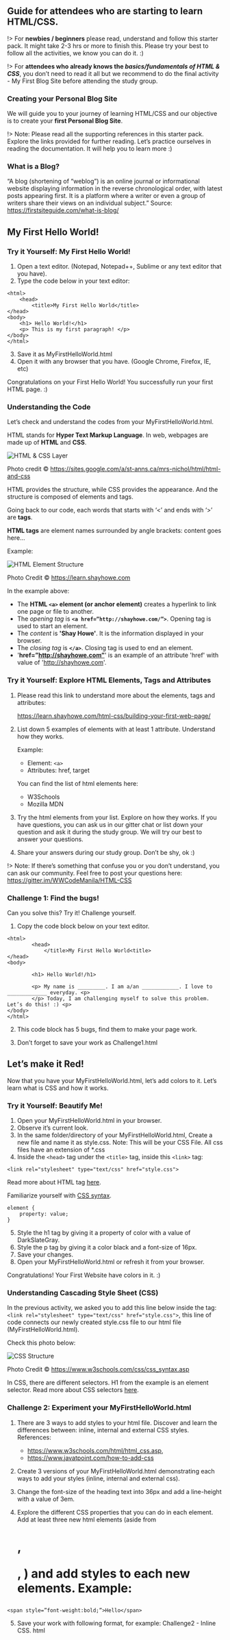 <!--
  UPDATE THIS:

  
-->

## Guide for attendees who are starting to learn HTML/CSS.

!> For **newbies / beginners** please read, understand and follow this starter pack. 
It might take 2-3 hrs or more to finish this. Please try your best to follow all the activities, we know you can do it. :)

!> For **attendees who already knows the _basics/fundamentals of HTML & CSS_**, you don’t need to read it all but we recommend to do the final activity - My First Blog Site before attending the study group. 

### Creating your Personal Blog Site

We will guide you to your journey of learning HTML/CSS and our objective is to create your **first Personal Blog Site**. 

!> Note:
Please read all the supporting references in this starter pack. Explore the links provided for further reading.  Let’s practice ourselves in reading the documentation. It will help you to learn more :) 

### What is a Blog?

“A blog (shortening of “weblog”) is an online journal or informational website displaying information in the reverse chronological order, with latest posts appearing first. It is a platform where a writer or even a group of writers share their views on an individual subject.” 
Source: https://firstsiteguide.com/what-is-blog/ 

## My First Hello World! 

### Try it Yourself: My First Hello World! 

1. Open a text editor. (Notepad, Notepad++, Sublime or any text editor that you have).
2. Type the code below in your text editor:
```
<html>
	<head>
		<title>My First Hello World</title>
</head>
<body>
	<h1> Hello World!</h1>
	<p> This is my first paragraph! </p>
</body>	
</html>
```
3. Save it as MyFirstHelloWorld.html
4. Open it with any browser that you have. (Google Chrome, Firefox, IE, etc)

Congratulations on your First Hello World!
You successfully run your first HTML page. :) 


### Understanding the Code

Let’s check and understand the codes from your MyFirstHelloWorld.html. 

HTML stands for **Hyper Text Markup Language**.
In web, webpages are made up of **HTML** and **CSS**. 

![HTML & CSS Layer](../_media/htmlcss_layer.png)

Photo credit © https://sites.google.com/a/st-anns.ca/mrs-nichol/html/html-and-css 


HTML provides the structure, while CSS provides the appearance.
And the structure is composed of elements and tags. 

Going back to our code, each words that starts with ‘<’ and ends with ‘>’ are **tags**.

**HTML tags** are element names surrounded by angle brackets:
<tagname>content goes here...</tagname>

Example:

![HTML Element Structure](../_media/element_structure.png)

Photo Credit © https://learn.shayhowe.com 

In the example above:
* The **HTML `<a>` element (or anchor element)** creates a hyperlink to link one page or file to another.
* The _opening tag_ is **`<a href=”http://shayhowe.com/”>`**. Opening tag is used to start an element. 
* The _content_ is **'Shay Howe'**. It is the information displayed in your browser. 
* The _closing tag_ is **`</a>`**. Closing tag is used to end an element. 
* '**href=”http://shayhowe.com”**' is an example of an attribute 'href' with value of 'http://shayhowe.com'. 


### Try it Yourself: Explore HTML Elements, Tags and Attributes

1. Please read this link to understand more about the elements, tags and attributes:

   https://learn.shayhowe.com/html-css/building-your-first-web-page/ 
   
2. List down 5 examples of elements with at least 1 attribute. Understand how they works.

   Example:
      * Element: `<a>`
      * Attributes: href, target

   You can find the list of html elements here:
      * W3Schools
      * Mozilla MDN 
	  
3. Try the html elements from your list. Explore on how they works. 
   If you have questions, you can ask us in our gitter chat or list down your question and ask it during the study group. We will try our best to answer your questions. 

4. Share your answers during our study group. Don’t be shy, ok :) 


!> Note:
If there’s something that confuse you or you don’t understand, you can ask our community. 
Feel free to post your questions here: https://gitter.im/WWCodeManila/HTML-CSS 


### Challenge 1: Find the bugs!

Can you solve this? Try it! Challenge yourself.

1. Copy the code block below on your text editor.
```
<html>
		<head>
			</title>My First Hello World<title>
</head>
<body>

		<h1> Hello World!/h1>

		<p> My name is _________. I am a/an ____________. I love to _____________ everyday. <p>
		</p> Today, I am challenging myself to solve this problem. Let’s do this! :) <p>
</body>	
</html>
````
2. This code block has 5 bugs, find them to make your page work.

3. Don’t forget to save your work as Challenge1.html


## Let’s make it Red!

Now that you have your MyFirstHelloWorld.html, let’s add colors to it. 
Let’s learn what is CSS and how it works. 

### Try it Yourself: Beautify Me!

1. Open your MyFirstHelloWorld.html in your browser.
2. Observe it’s current look.
3. In the same folder/directory of your MyFirstHelloWorld.html, Create a new file and name it as style.css.
Note: This will be your CSS File. All css files have an extension of *.css
4. Inside the `<head>` tag under the `<title>` tag, inside this `<link>` tag:
```
<link rel="stylesheet" type="text/css" href="style.css">
```

Read more about HTML <link> tag [here](https://www.w3schools.com/tags/tag_link.asp).

Familiarize yourself with [CSS syntax](https://www.w3schools.com/css/css_syntax.asp).

```
element {
    property: value;
}
```
5. Style the h1 tag by giving it a property of color with a value of DarkSlateGray.
6. Style the p tag by giving it a color black and a font-size of 16px.
7. Save your changes. 
8. Open your MyFirstHelloWorld.html or refresh it from your browser.

Congratulations! Your First Website have colors in it. :)

### Understanding Cascading Style Sheet (CSS)

In the previous activity, we asked you to add this line below inside the <head> tag:
`<link rel="stylesheet" type="text/css" href="style.css">`,
this line of code connects our newly created style.css file to our html file (MyFirstHelloWorld.html). 

Check this photo below:

![CSS Structure](../_media/css_structure.png)

Photo Credit © https://www.w3schools.com/css/css_syntax.asp 

In CSS, there are different selectors. H1 from the example is an element selector. 
Read more about CSS selectors [here](https://www.w3schools.com/css/css_syntax.asp).


### Challenge 2: Experiment your MyFirstHelloWorld.html

1. There are 3 ways to add styles to your html file. Discover and learn the differences between: inline, internal and external CSS styles. 
   References:
     * https://www.w3schools.com/html/html_css.asp, 
     * https://www.javatpoint.com/how-to-add-css 

2. Create 3 versions of your MyFirstHelloWorld.html demonstrating each ways to add your styles (inline, internal and external css). 
3. Change the font-size of the heading text into 36px and add a line-height with a value of 3em. 
4. Explore the different CSS properties that you can do in each element.  Add at least three new html elements (aside from <h1>, <p>, <a>) and add styles to each new elements. 
   Example: 
```
<span style=”font-weight:bold;”>Hello</span>
```
5. Save your work with following format, for example: Challenge2 - Inline CSS. html